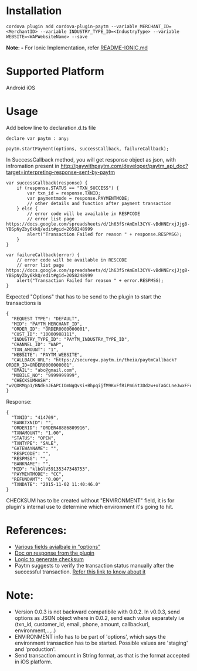Installation
============


```
cordova plugin add cordova-plugin-paytm --variable MERCHANT_ID=<MerchantID> --variable INDUSTRY_TYPE_ID=<IndustryType> --variable WEBSITE=<WAPWebsiteName> --save
```

**Note: -** For Ionic Implementation, refer [README-IONIC.md](https://github.com/ArunYogi/paytm-cordova-plugin/blob/master/README-IONIC.md)


Supported Platform
==================
Android
iOS


Usage
=====

Add below line to declaration.d.ts file
```
declare var paytm : any;
```

```
paytm.startPayment(options, successCallback, failureCallback);
```

In SuccessCallback method, you will get response object as json, with infromation present in http://paywithpaytm.com/developer/paytm_api_doc?target=interpreting-response-sent-by-paytm
```
var successCallback(response) {
    if (response.STATUS == "TXN_SUCCESS") {
        var txn_id = response.TXNID;
        var paymentmode = response.PAYMENTMODE;
        // other details and function after payment transaction
    } else {
        // error code will be available in RESPCODE
        // error list page https://docs.google.com/spreadsheets/d/1h63fSrAmEml3CYV-vBdHNErxjJjg8-YBSpNyZby6kkQ/edit#gid=2058248999
        alert("Transaction Failed for reason " + response.RESPMSG);
    }
}

var failureCallback(error) {
    // error code will be available in RESCODE
    // error list page https://docs.google.com/spreadsheets/d/1h63fSrAmEml3CYV-vBdHNErxjJjg8-YBSpNyZby6kkQ/edit#gid=2058248999
    alert("Transaction Failed for reason " + error.RESPMSG);
}
```

Expected "Options" that has to be send to the plugin to start the transactions is
```
{
  "REQUEST_TYPE": "DEFAULT",
  "MID": "PAYTM_MERCHANT_ID",
  "ORDER_ID": "ORDER0000000001",
  "CUST_ID": "10000988111",
  "INDUSTRY_TYPE_ID": "PAYTM_INDUSTRY_TYPE_ID",
  "CHANNEL_ID": "WAP",
  "TXN_AMOUNT": "1",
  "WEBSITE": "PAYTM_WEBSITE",
  "CALLBACK_URL": "https://securegw.paytm.in/theia/paytmCallback?ORDER_ID=ORDER0000000001",
  "EMAIL": "abc@gmail.com",
  "MOBILE_NO": "9999999999",
  "CHECKSUMHASH": "w2QDRMgp1/BNdEnJEAPCIOmNgQvsi+BhpqijfM9KvFfRiPmGSt3Ddzw+oTaGCLneJwxFFq5mqTMwJXdQE2EzK4px2xruDqKZjHupz9yXev4="
}
```
Response:
```
{
  "TXNID": "414709",
  "BANKTXNID": "",
  "ORDERID": "ORDER48886809916",
  "TXNAMOUNT": "1.00",
  "STATUS": "OPEN",
  "TXNTYPE": "SALE",
  "GATEWAYNAME": "",
  "RESPCODE": "",
  "RESPMSG": "",
  "BANKNAME": "",
  "MID": "klbGlV59135347348753",
  "PAYMENTMODE": "CC",
  "REFUNDAMT": "0.00",
  "TXNDATE": "2015-11-02 11:40:46.0"
}
```
CHECKSUM has to be created without "ENVIRONMENT" field, it is for plugin's internal use to determine which environment it's going to hit.

References:
===========
* [Various fields avialbale in "options"](http://paywithpaytm.com/developer/paytm_api_doc?target=transaction-request-api)
* [Doc on response from the plugin](http://paywithpaytm.com/developer/paytm_api_doc?target=interpreting-response-sent-by-paytm)
* [Logic to generate checksum](http://paywithpaytm.com/developer/paytm_api_doc?target=generating-checksum)
* Paytm suggests to verify the transaction status manually after the successful transaction. [Refer this link to know about it](http://paywithpaytm.com/developer/paytm_api_doc?target=txn-status-api)

Note:
=====
* Version 0.0.3 is not backward compatibile with 0.0.2. In v0.0.3, send options as JSON object where in 0.0.2, send each value separately i.e (txn_id, customer_id, email, phone, amount, callbackurl, environment,..,..)
* ENVIRONMENT info has to be part of 'options', which says the environment  transaction has to be started. Possible values are 'staging' and 'production'.
* Send transaction amount in String format, as that is the format accepted in iOS platform.
